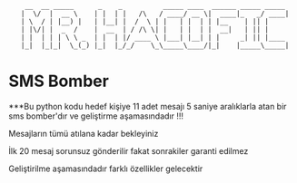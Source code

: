

                          
<html>


  
        __  __ _____      _    _          _____ ____  ______ _____ _____ 
       |  \/  |  __ \    | |  | |   /\   / ____/ __ \|  ____|_   _/ ____|
       | \  / | |__) |   | |__| |  /  \ | |   | |  | | |__    | || |     
       | |\/| |  _  /    |  __  | / /\ \| |   | |  | |  __|   | || |     
       | |  | | | \ \ _  | |  | |/ ____ \ |___| |__| | |     _| || |____ 
       |_|  |_|_|  \_(_) |_|  |_/_/    \_\_____\____/|_|    |_____\_____|
                                                                          
                                                                          
    
</html>
                                        

<body>

<h1>SMS Bomber</h1>

<p>***Bu python kodu hedef kişiye 11 adet mesajı 5 saniye aralıklarla atan bir sms bomber'dır ve geliştirme aşamasındadır !!!</p>
<p>Mesajların tümü atılana kadar bekleyiniz</p>
<p>İlk 20 mesaj sorunsuz gönderilir fakat sonrakiler garanti edilmez</p>
<p>Geliştirilme aşamasındadır farklı özellikler gelecektir</p>

</body

